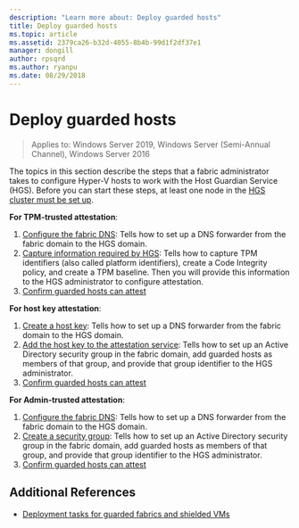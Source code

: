 ```yaml
---
description: "Learn more about: Deploy guarded hosts"
title: Deploy guarded hosts
ms.topic: article
ms.assetid: 2379ca26-b32d-4055-8b4b-99d1f2df37e1
manager: dongill
author: rpsqrd
ms.author: ryanpu
ms.date: 08/29/2018
---
```


# Deploy guarded hosts

>Applies to: Windows Server 2019, Windows Server (Semi-Annual Channel), Windows Server 2016

The topics in this section describe the steps that a fabric administrator takes to configure Hyper-V hosts to work with the Host Guardian Service (HGS). Before you can start these steps, at least one node in the [HGS cluster must be set up](guarded-fabric-setting-up-the-host-guardian-service-hgs.md).

**For TPM-trusted attestation**:
1. [Configure the fabric DNS](guarded-fabric-configuring-fabric-dns.md): Tells how to set up a DNS forwarder from the fabric domain to the HGS domain.
2. [Capture information required by HGS](guarded-fabric-tpm-trusted-attestation-capturing-hardware.md): Tells how to capture TPM identifiers (also called platform identifiers), create a Code Integrity policy, and create a TPM baseline. Then you will provide this information to the HGS administrator to configure attestation.
3. [Confirm guarded hosts can attest](guarded-fabric-confirm-hosts-can-attest-successfully.md)

**For host key attestation**:
1. [Create a host key](guarded-fabric-create-host-key.md#create-a-host-key): Tells how to set up a DNS forwarder from the fabric domain to the HGS domain.
2. [Add the host key to the attestation service](guarded-fabric-create-host-key.md#add-the-host-key-to-the-attestation-service): Tells how to set up an Active Directory security group in the fabric domain, add guarded hosts as members of that group, and provide that group identifier to the HGS administrator.
3. [Confirm guarded hosts can attest](guarded-fabric-confirm-hosts-can-attest-successfully.md)


**For Admin-trusted attestation**:
1. [Configure the fabric DNS](guarded-fabric-configuring-fabric-dns.md): Tells how to set up a DNS forwarder from the fabric domain to the HGS domain.
2. [Create a security group](guarded-fabric-admin-trusted-attestation-creating-a-security-group.md): Tells how to set up an Active Directory security group in the fabric domain, add guarded hosts as members of that group, and provide that group identifier to the HGS administrator.
3. [Confirm guarded hosts can attest](guarded-fabric-confirm-hosts-can-attest-successfully.md)


## Additional References

- [Deployment tasks for guarded fabrics and shielded VMs](guarded-fabric-deploying-hgs-overview.md#deployment-tasks-for-guarded-fabrics-and-shielded-vms)
